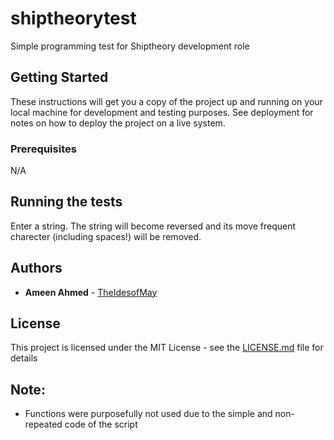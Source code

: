 # shiptheorytest

Simple programming test for Shiptheory development role

## Getting Started

These instructions will get you a copy of the project up and running on your local machine for development and testing purposes. See deployment for notes on how to deploy the project on a live system.

### Prerequisites

N/A


## Running the tests

Enter a string. The string will become reversed and its move frequent charecter (including spaces!) will be removed. 


## Authors

* **Ameen Ahmed** - [TheIdesofMay](https://github.com/TheIdesofMay)


## License

This project is licensed under the MIT License - see the [LICENSE.md](LICENSE.md) file for details

## Note:

- Functions were purposefully not used due to the simple and non-repeated code of the script 

